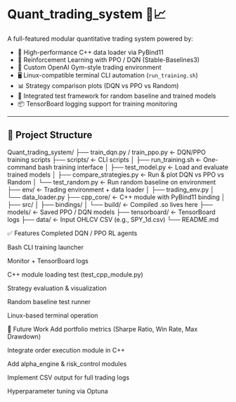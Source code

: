 # Quant_trading_system 🧠📈

A full-featured modular quantitative trading system powered by:

- 🧠 High-performance C++ data loader via PyBind11
- 🤖 Reinforcement Learning with PPO / DQN (Stable-Baselines3)
- 🧩 Custom OpenAI Gym-style trading environment
- 🖥️ Linux-compatible terminal CLI automation (`run_training.sh`)
- 📊 Strategy comparison plots (DQN vs PPO vs Random)
- 🧪 Integrated test framework for random baseline and trained models
- 📦 TensorBoard logging support for training monitoring

---

## 📁 Project Structure

Quant_trading_system/
├── train_dqn.py / train_ppo.py ← DQN/PPO training scripts
├── scripts/ ← CLI scripts
│ ├── run_training.sh ← One-command bash training interface
│ ├── test_model.py ← Load and evaluate trained models
│ ├── compare_strategies.py ← Run & plot DQN vs PPO vs Random
│ └── test_random.py ← Run random baseline on environment
├── env/ ← Trading environment + data loader
│ ├── trading_env.py
│ └── data_loader.py
├── cpp_core/ ← C++ module with PyBind11 binding
│ ├── src/
│ ├── bindings/
│ └── build/ ← Compiled .so lives here
├── models/ ← Saved PPO / DQN models
├── tensorboard/ ← TensorBoard logs
├── data/ ← Input OHLCV CSV (e.g., SPY_1d.csv)
└── README.md


✅ Features Completed
 DQN / PPO RL agents

 Bash CLI training launcher

 Monitor + TensorBoard logs

 C++ module loading test (test_cpp_module.py)

 Strategy evaluation & visualization

 Random baseline test runner

 Linux-based terminal operation

🔭 Future Work
 Add portfolio metrics (Sharpe Ratio, Win Rate, Max Drawdown)

 Integrate order execution module in C++

 Add alpha_engine & risk_control modules

 Implement CSV output for full trading logs

 Hyperparameter tuning via Optuna



